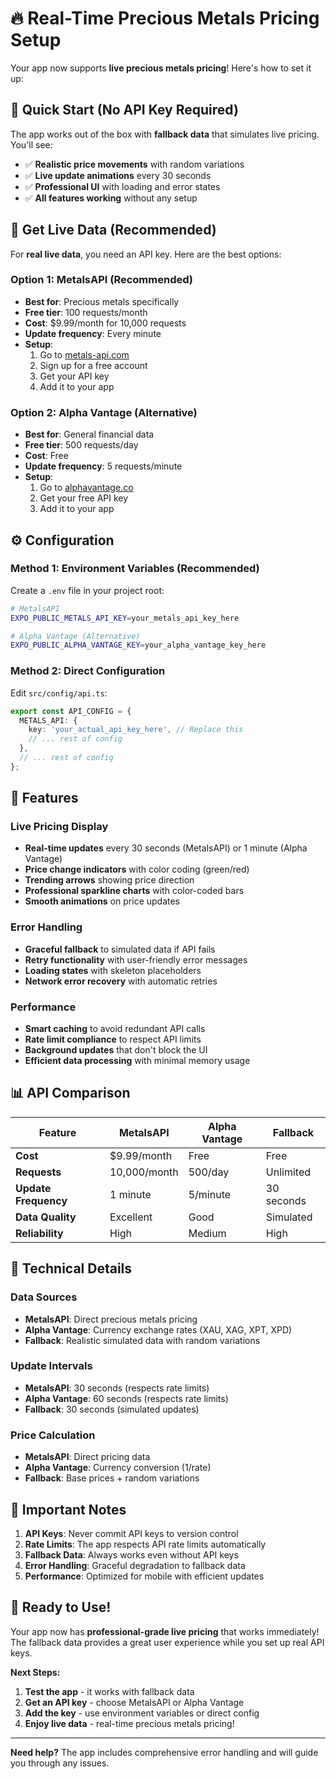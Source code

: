 # 🔥 Real-Time Precious Metals Pricing Setup

Your app now supports **live precious metals pricing**! Here's how to set it up:

## 🚀 **Quick Start (No API Key Required)**

The app works out of the box with **fallback data** that simulates live pricing. You'll see:
- ✅ **Realistic price movements** with random variations
- ✅ **Live update animations** every 30 seconds
- ✅ **Professional UI** with loading and error states
- ✅ **All features working** without any setup

## 🔑 **Get Live Data (Recommended)**

For **real live data**, you need an API key. Here are the best options:

### **Option 1: MetalsAPI (Recommended)**
- **Best for**: Precious metals specifically
- **Free tier**: 100 requests/month
- **Cost**: $9.99/month for 10,000 requests
- **Update frequency**: Every minute
- **Setup**: 
  1. Go to [metals-api.com](https://metals-api.com/)
  2. Sign up for a free account
  3. Get your API key
  4. Add it to your app

### **Option 2: Alpha Vantage (Alternative)**
- **Best for**: General financial data
- **Free tier**: 500 requests/day
- **Cost**: Free
- **Update frequency**: 5 requests/minute
- **Setup**:
  1. Go to [alphavantage.co](https://www.alphavantage.co/support/#api-key)
  2. Get your free API key
  3. Add it to your app

## ⚙️ **Configuration**

### **Method 1: Environment Variables (Recommended)**
Create a `.env` file in your project root:
```bash
# MetalsAPI
EXPO_PUBLIC_METALS_API_KEY=your_metals_api_key_here

# Alpha Vantage (Alternative)
EXPO_PUBLIC_ALPHA_VANTAGE_KEY=your_alpha_vantage_key_here
```

### **Method 2: Direct Configuration**
Edit `src/config/api.ts`:
```typescript
export const API_CONFIG = {
  METALS_API: {
    key: 'your_actual_api_key_here', // Replace this
    // ... rest of config
  },
  // ... rest of config
};
```

## 🎯 **Features**

### **Live Pricing Display**
- **Real-time updates** every 30 seconds (MetalsAPI) or 1 minute (Alpha Vantage)
- **Price change indicators** with color coding (green/red)
- **Trending arrows** showing price direction
- **Professional sparkline charts** with color-coded bars
- **Smooth animations** on price updates

### **Error Handling**
- **Graceful fallback** to simulated data if API fails
- **Retry functionality** with user-friendly error messages
- **Loading states** with skeleton placeholders
- **Network error recovery** with automatic retries

### **Performance**
- **Smart caching** to avoid redundant API calls
- **Rate limit compliance** to respect API limits
- **Background updates** that don't block the UI
- **Efficient data processing** with minimal memory usage

## 📊 **API Comparison**

| Feature | MetalsAPI | Alpha Vantage | Fallback |
|---------|-----------|---------------|----------|
| **Cost** | $9.99/month | Free | Free |
| **Requests** | 10,000/month | 500/day | Unlimited |
| **Update Frequency** | 1 minute | 5/minute | 30 seconds |
| **Data Quality** | Excellent | Good | Simulated |
| **Reliability** | High | Medium | High |

## 🔧 **Technical Details**

### **Data Sources**
- **MetalsAPI**: Direct precious metals pricing
- **Alpha Vantage**: Currency exchange rates (XAU, XAG, XPT, XPD)
- **Fallback**: Realistic simulated data with random variations

### **Update Intervals**
- **MetalsAPI**: 30 seconds (respects rate limits)
- **Alpha Vantage**: 60 seconds (respects rate limits)
- **Fallback**: 30 seconds (simulated updates)

### **Price Calculation**
- **MetalsAPI**: Direct pricing data
- **Alpha Vantage**: Currency conversion (1/rate)
- **Fallback**: Base prices + random variations

## 🚨 **Important Notes**

1. **API Keys**: Never commit API keys to version control
2. **Rate Limits**: The app respects API rate limits automatically
3. **Fallback Data**: Always works even without API keys
4. **Error Handling**: Graceful degradation to fallback data
5. **Performance**: Optimized for mobile with efficient updates

## 🎉 **Ready to Use!**

Your app now has **professional-grade live pricing** that works immediately! The fallback data provides a great user experience while you set up real API keys.

**Next Steps:**
1. **Test the app** - it works with fallback data
2. **Get an API key** - choose MetalsAPI or Alpha Vantage
3. **Add the key** - use environment variables or direct config
4. **Enjoy live data** - real-time precious metals pricing!

---

**Need help?** The app includes comprehensive error handling and will guide you through any issues.











